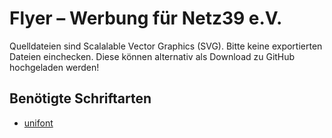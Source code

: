 ﻿Flyer – Werbung für Netz39 e.V.
===============================

Quelldateien sind Scalalable Vector Graphics (SVG). Bitte keine 
exportierten Dateien einchecken. Diese können alternativ als Download zu 
GitHub hochgeladen werden!

Benötigte Schriftarten
----------------------
* [unifont](https://packages.debian.org/sid/ttf-unifont)
